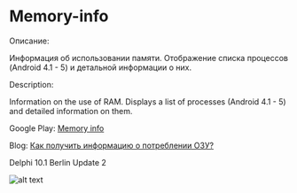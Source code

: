 # Memory-info

Описание:

Информация об использовании памяти. Отображение списка процессов (Android 4.1 - 5) и детальной информации о них.

Description:

Information on the use of RAM. Displays a list of processes (Android 4.1 - 5) and detailed information on them.

Google Play: [Memory info](https://play.google.com/store/apps/details?id=com.infocean.memoryinfo)

Blog: [Как получить информацию о потреблении ОЗУ?](http://delphifmandroid.blogspot.ru/2017/03/blog-post.html) 

Delphi 10.1 Berlin Update 2

![alt text](https://4.bp.blogspot.com/-a7TtJJ1pRi4/WLvvRU7VTJI/AAAAAAAABag/-7zs1U3wljkwVyuj616rCzFkp6lxhmZMACEw/s640/%25D0%2591%25D0%25B5%25D0%25B7-%25D0%25B8%25D0%25BC%25D0%25B5%25D0%25BD%25D0%25B8-1.png)
